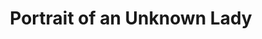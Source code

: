 ---
label: 31
title: Portrait of an Unknown Lady
short_title: Portrait of an Unknown Lady
layout: entry
order: 238
presentation: side-by-side
object:
  - id: 31
---